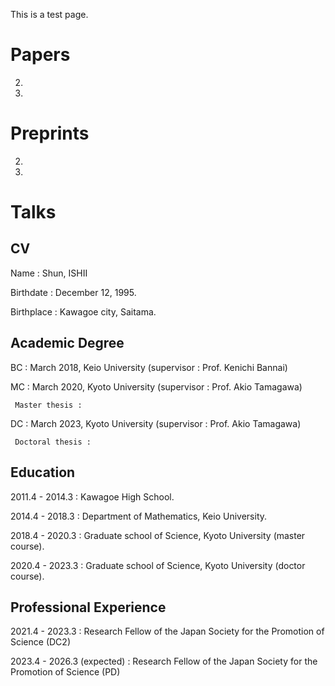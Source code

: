 This is a test page.




# Papers
2.
1.


# Preprints
2.
1.

# Talks


## CV
Name : Shun, ISHII

Birthdate : December 12, 1995.

Birthplace : Kawagoe city, Saitama.


## Academic Degree
BC : March 2018, Keio University (supervisor : Prof. Kenichi Bannai)

MC : March 2020, Kyoto University (supervisor : Prof. Akio Tamagawa)

     Master thesis :

DC : March 2023, Kyoto University (supervisor : Prof. Akio Tamagawa)

     Doctoral thesis :

## Education
2011.4 - 2014.3 : Kawagoe High School.

2014.4 - 2018.3 : Department of Mathematics, Keio University.

2018.4 - 2020.3 : Graduate school of Science, Kyoto University (master course).

2020.4 - 2023.3 : Graduate school of Science, Kyoto University (doctor course).

## Professional Experience
2021.4 - 2023.3 : Research Fellow of the Japan Society for the Promotion of Science (DC2)

2023.4 - 2026.3 (expected) : Research Fellow of the Japan Society for the Promotion of Science (PD)
